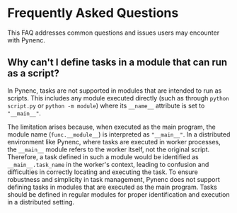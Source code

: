 # Frequently Asked Questions

This FAQ addresses common questions and issues users may encounter with Pynenc.

## Why can't I define tasks in a module that can run as a script?

In Pynenc, tasks are not supported in modules that are intended to run as scripts. This includes any module executed directly (such as through `python script.py` or `python -m module`) where its `__name__` attribute is set to `"__main__"`.

The limitation arises because, when executed as the main program, the module name (`func.__module__`) is interpreted as `"__main__"`. In a distributed environment like Pynenc, where tasks are executed in worker processes, the `__main__` module refers to the worker itself, not the original script. Therefore, a task defined in such a module would be identified as `__main__.task_name` in the worker's context, leading to confusion and difficulties in correctly locating and executing the task. To ensure robustness and simplicity in task management, Pynenc does not support defining tasks in modules that are executed as the main program. Tasks should be defined in regular modules for proper identification and execution in a distributed setting.
